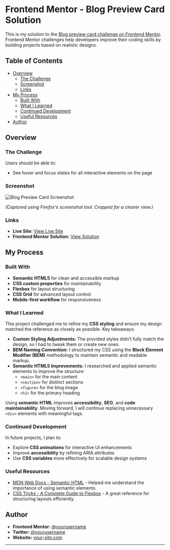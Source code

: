 # Frontend Mentor - Blog Preview Card Solution  

This is my solution to the [Blog preview card challenge on Frontend Mentor](https://www.frontendmentor.io/challenges/blog-preview-card-ckPaj01IcS). Frontend Mentor challenges help developers improve their coding skills by building projects based on realistic designs.  

## Table of Contents  

- [Overview](#overview)  
  - [The Challenge](#the-challenge)  
  - [Screenshot](#screenshot)  
  - [Links](#links)  
- [My Process](#my-process)  
  - [Built With](#built-with)  
  - [What I Learned](#what-i-learned)  
  - [Continued Development](#continued-development)  
  - [Useful Resources](#useful-resources)  
- [Author](#author)  

## Overview  

### The Challenge  

Users should be able to:  

- See hover and focus states for all interactive elements on the page  

### Screenshot  

![Blog Preview Card Screenshot](./screenshot.jpg)  

*(Captured using Firefox's screenshot tool. Cropped for a clearer view.)*  

### Links  

- **Live Site:** [View Live Site](https://your-live-site-url.com)  
- **Frontend Mentor Solution:** [View Solution](https://your-solution-url.com)  

## My Process  

### Built With  

- **Semantic HTML5** for clean and accessible markup  
- **CSS custom properties** for maintainability  
- **Flexbox** for layout structuring  
- **CSS Grid** for advanced layout control  
- **Mobile-first workflow** for responsiveness  

### What I Learned  

This project challenged me to refine my **CSS styling** and ensure my design matched the reference as closely as possible. Key takeaways:  

- **Custom Styling Adjustments:** The provided styles didn’t fully match the design, so I had to tweak them or create new ones.  
- **BEM Naming Convention:** I structured my CSS using the **Block Element Modifier (BEM)** methodology to maintain semantic and readable markup.  
- **Semantic HTML5 Improvements:** I researched and applied semantic elements to improve the structure:  
  - `<main>` for the main content  
  - `<section>` for distinct sections  
  - `<figure>` for the blog image  
  - `<h1>` for the primary heading  

Using **semantic HTML** improves **accessibility**, **SEO**, and **code maintainability**. Moving forward, I will continue replacing unnecessary `<div>` elements with meaningful tags.  

### Continued Development  

In future projects, I plan to:  

- Explore **CSS animations** for interactive UI enhancements  
- Improve **accessibility** by refining ARIA attributes  
- Use **CSS variables** more effectively for scalable design systems  

### Useful Resources  

- [MDN Web Docs - Semantic HTML](https://developer.mozilla.org/en-US/docs/Glossary/Semantics) - Helped me understand the importance of using semantic elements.  
- [CSS Tricks - A Complete Guide to Flexbox](https://css-tricks.com/snippets/css/a-guide-to-flexbox/) - A great reference for structuring layouts efficiently.  

## Author  

- **Frontend Mentor:** [@yourusername](https://www.frontendmentor.io/profile/yourusername)  
- **Twitter:** [@yourusername](https://www.twitter.com/yourusername)  
- **Website:** [your-site.com](www.starvingartistddllc.com)  

---